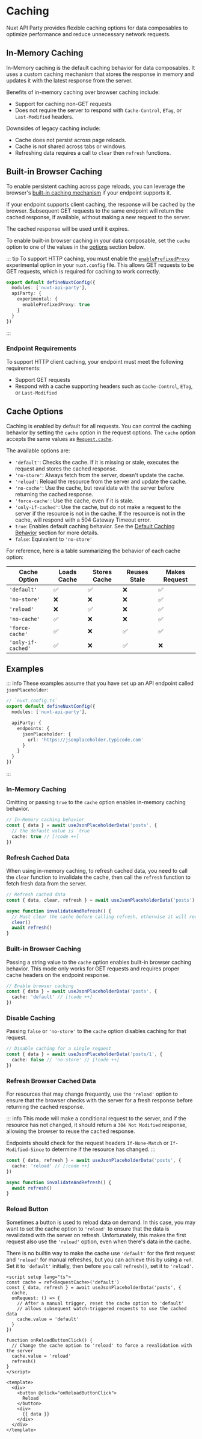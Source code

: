 # Caching

Nuxt API Party provides flexible caching options for data composables to optimize performance and reduce unnecessary network requests.

## In-Memory Caching

In-Memory caching is the default caching behavior for data composables. It uses a custom caching mechanism that stores the response in memory and updates it with the latest response from the server.

Benefits of in-memory caching over browser caching include:

- Support for caching non-GET requests
- Does not require the server to respond with `Cache-Control`, `ETag`, or `Last-Modified` headers.

Downsides of legacy caching include:

- Cache does not persist across page reloads.
- Cache is not shared across tabs or windows.
- Refreshing data requires a call to `clear` then `refresh` functions.

## Built-in Browser Caching

To enable persistent caching across page reloads, you can leverage the browser's [built-in caching mechanism](https://developer.mozilla.org/en-US/docs/Web/HTTP/Guides/Caching) if your endpoint supports it.

If your endpoint supports client caching, the response will be cached by the browser. Subsequent GET requests to the same endpoint will return the cached response, if available, without making a new request to the server.

The cached response will be used until it expires.

To enable built-in browser caching in your data composable, set the `cache` option to one of the values in the [options](#cache-options) section below.

::: tip
To support HTTP caching, you must enable the [`enablePrefixedProxy`](../config#enableprefixedproxy) experimental option in your `nuxt.config` file. This allows GET requests to be GET requests, which is required for caching to work correctly.

```ts
export default defineNuxtConfig({
  modules: ['nuxt-api-party'],
  apiParty: {
    experimental: {
      enablePrefixedProxy: true
    }
  }
})
```
:::

### Endpoint Requirements

To support HTTP client caching, your endpoint must meet the following requirements:

- Support GET requests
- Respond with a cache supporting headers such as `Cache-Control`, `ETag`, or `Last-Modified`

## Cache Options

Caching is enabled by default for all requests. You can control the caching behavior by setting the `cache` option in the request options. The `cache` option accepts the same values as [`Request.cache`](https://developer.mozilla.org/en-US/docs/Web/API/Request/cache).

The available options are:

- `'default'`: Checks the cache. If it is missing or stale, executes the request and stores the cached response.
- `'no-store'`: Always fetch from the server, doesn't update the cache.
- `'reload'`: Reload the resource from the server and update the cache.
- `'no-cache'`: Use the cache, but revalidate with the server before returning the cached response.
- `'force-cache'`: Use the cache, even if it is stale.
- `'only-if-cached'`: Use the cache, but do not make a request to the server if the resource is not in the cache. If the resource is not in the cache, will respond with a 504 Gateway Timeout error.
- `true`: Enables default caching behavior. See the [Default Caching Behavior](#default-caching-behavior) section for more details.
- `false`: Equivalent to `'no-store'`

For reference, here is a table summarizing the behavior of each cache option:

| Cache Option      | Loads Cache | Stores Cache | Reuses Stale | Makes Request |
| ------------------|-------------|--------------|--------------|---------------|
| `'default'`       | ✅          | ✅           | ❌           | ✅
| `'no-store'`      | ❌          | ❌           | ❌           | ✅
| `'reload'`        | ❌          | ✅           | ❌           | ✅
| `'no-cache'`      | ✅          | ❌           | ❌           | ✅
| `'force-cache'`   | ✅          | ❌           | ✅           | ✅
| `'only-if-cached'`| ✅          | ❌           | ✅           | ❌

## Examples

::: info
These examples assume that you have set up an API endpoint called `jsonPlaceholder`:

```ts
// `nuxt.config.ts`
export default defineNuxtConfig({
  modules: ['nuxt-api-party'],

  apiParty: {
    endpoints: {
      jsonPlaceholder: {
        url: 'https://jsonplaceholder.typicode.com'
      }
    }
  }
})
```

:::

### In-Memory Caching

Omitting or passing `true` to the `cache` option enables in-memory caching behavior.

```ts
// In-Memory caching behavior
const { data } = await useJsonPlaceholderData('posts', {
  // the default value is `true`
  cache: true // [!code ++]
})
```

### Refresh Cached Data

When using in-memory caching, to refresh cached data, you need to call the `clear` function to invalidate the cache, then call the `refresh` function to fetch fresh data from the server.

```ts
// Refresh cached data
const { data, clear, refresh } = await useJsonPlaceholderData('posts')

async function invalidateAndRefresh() {
  // Must clear the cache before calling refresh, otherwise it will reuse the cached data
  clear()
  await refresh()
}
```

### Built-in Browser Caching

Passing a string value to the `cache` option enables built-in browser caching behavior. This mode only works for GET requests and requires proper cache headers on the endpoint response.

```ts
// Enable browser caching
const { data } = await useJsonPlaceholderData('posts', {
  cache: 'default' // [!code ++]
})
```

### Disable Caching

Passing `false` or `'no-store'` to the `cache` option disables caching for that request.

```ts
// Disable caching for a single request
const { data } = await useJsonPlaceholderData('posts/1', {
  cache: false // 'no-store' // [!code ++]
})
```

### Refresh Browser Cached Data

For resources that may change frequently, use the `'reload'` option to ensure that the browser checks with the server for a fresh response before returning the cached response.

::: info
This mode will make a conditional request to the server, and if the resource has not changed, it should return a `304 Not Modified` response, allowing the browser to reuse the cached response.

Endpoints should check for the request headers `If-None-Match` or `If-Modified-Since` to determine if the resource has changed.
:::

```ts
const { data, refresh } = await useJsonPlaceholderData('posts', {
  cache: 'reload' // [!code ++]
})

async function invalidateAndRefresh() {
  await refresh()
}
```

### Reload Button

Sometimes a button is used to reload data on demand. In this case, you may want to set the cache option to `'reload'` to ensure that the data is revalidated with the server on refresh. Unfortunately, this makes the first request also use the `'reload'` option, even when there's data in the cache.

There is no builtin way to make the cache use `'default'` for the first request and `'reload'` for manual refreshes, but you can achieve this by using a `ref`. Set it to `'default'` initially, then before you call `refresh()`, set it to `'reload'`.

```vue
<script setup lang="ts">
const cache = ref<RequestCache>('default')
const { data, refresh } = await useJsonPlaceholderData('posts', {
  cache,
  onRequest: () => {
    // After a manual trigger, reset the cache option to 'default'
    // allows subsequent watch-triggered requests to use the cached data
    cache.value = 'default'
  }
})

function onReloadButtonClick() {
  // Change the cache option to 'reload' to force a revalidation with the server
  cache.value = 'reload'
  refresh()
}
</script>

<template>
  <div>
    <button @click="onReloadButtonClick">
      Reload
    </button>
    <div>
      {{ data }}
    </div>
  </div>
</template>
```
